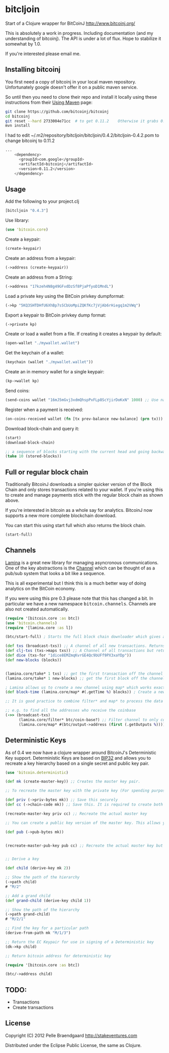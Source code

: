 # bitcljoin

Start of a Clojure wrapper for BitCoinJ http://www.bitcoinj.org/

This is absolutely a work in progress. Including documentation (and my understanding of bitcoinj). The API is under a lot of flux. Hope to stabilize it somewhat by 1.0.

If you're interested please email me.

## Installing bitcoinj

You first need a copy of bitcoinj in your local maven repository. Unfortunately google doesn't offer it on a public maven service.

So until then you need to clone their repo and install it locally using these instructions from their [Using Maven](http://code.google.com/p/bitcoinj/wiki/UsingMaven) page:

```bash
git clone https://github.com/bitcoinj/bitcoinj
cd bitcoinj
git reset --hard 2733004e71cc  # to get 0.11.2    Otherwise it grabs 0.12-SNAPSHOT and doesn't work quite right... yet.
mvn install
```

I had to edit ~/.m2/repository/bitcljoin/bitcljoin/0.4.2/bitcljoin-0.4.2.pom to change bitcoinj to 0.11.2
```bash
...
    <dependency>
      <groupId>com.google</groupId>
      <artifactId>bitcoinj</artifactId>
      <version>0.11.2</version>
    </dependency>
```

## Usage

Add the following to your project.clj

```clojure
[bitcljoin "0.4.3"]
```

Use library:

```clojure
(use 'bitcoin.core)
```

Create a keypair:

```clojure
(create-keypair)
```

Create an address from a keypair:

```clojure
(->address (create-keypair))
```

Create an address from a String:

```clojure
(->address "17kzeh4N8g49GFvdDzSf8PjaPfyoD1MndL")
```

Load a private key using the BitCoin privkey dumpformat:

```clojure
(->kp "5KQ3SHTDHfU6XhBp7sSCbUoMpiZQKfKc7jVjAb6rHiegq1m2VWq")
```

Export a keypair to BitCoin privkey dump format:

```clojure
(->private kp)
```

Create or load a wallet from a file. If creating it creates a keypair by default:

```clojure
(open-wallet "./mywallet.wallet")
```

Get the keychain of a wallet:

```clojure
(keychain (wallet "./mywallet.wallet"))
```

Create an in memory wallet for a single keypair:

```clojure
(kp->wallet kp)
```

Send coins:

```clojure
(send-coins wallet "16mJ5mGvj3xdmQhspPxFLp8ScYjirDoKxN" 1000) ;; Use nano coins TODO use BigDec
```

Register when a payment is received:

```clojure
(on-coins-received wallet (fn [tx prev-balance new-balance] (prn tx)))
```

Download block-chain and query it:

```clojure
(start)
(download-block-chain)

;; a sequence of blocks starting with the current head and going backwards
(take 10 (stored-blocks))
```

## Full or regular block chain

Traditionally BitcoinJ downloads a simpler quicker version of the Block Chain and only stores transactions related to your wallet. If you're using this to create and manage payments stick with the regular block chain as shown above.

If you're interested in bitcoin as a whole say for analytics. BitcoinJ now supports a new more complete blockchain download.

You can start this using start full which also returns the block chain.

```clojure
(start-full)
```

## Channels

[Lamina](https://github.com/ztellman/lamina) is a great new library for managing asyncronous communications. One of the key abstractions
is the [Channel](https://github.com/ztellman/lamina/wiki/Channels-new) which can be thought of as a pub/sub system that looks a bit like a sequence.

This is all experimental but I think this is a much better way of doing analytics on the BitCoin economy.

If you were using this pre 0.3 please note that this has changed a bit. In particular we have a new namespace <tt>bitcoin.channels</tt>. Channels are also not created automatically.


```clojure
(require '[bitcoin.core :as btc])
(use 'bitcoin.channels)
(require '[lamina.core :as l])

(btc/start-full) ; Starts the full block chain downloader which gives a more complete view of the bitcoin economy

(def txs (broadcast-txs)) ;; A channel of all new transactions. Returns Transaction objects straight from BitcoinJ
(def clj-txs (txs->maps txs)) ;; A Channel of all transactions but returned as clojure maps
(def dice (txs-for "1dice8EMZmqKvrGE4Qc9bUFf9PX3xaYDp"))
(def new-blocks (blocks))


(lamina.core/take* 1 txs) ;; get the first transaction off the channel
(lamina.core/take* 1 new-blocks) ;; get the first block off the channel

; Lamina allows us to create a new channel using map* which works exactly like clojure's regular map except on channels
(def block-time (lamina.core/map* #(.getTime %) blocks)) ; Create a new channel containing all the timestamps of the blocks

;; It is good practice to combine filter* and map* to process the data in the way you want

;; e.g. to find all the addresses who receive the coinbase
(->> (broadcast-txs)
      (lamina.core/filter* btc/coin-base?) ;; Filter channel to only contain coinbase transactions
      (lamina.core/map* #(btc/output->address (first (.getOutputs %))))) ;; Find the address of the first output
```

## Deterministic Keys

As of 0.4 we now have a clojure wrapper around BitcoinJ's Deterministic Key support. Deterministic Keys are based on [BIP32](https://github.com/bitcoin/bips/blob/master/bip-0032.mediawiki) and allows you to recreate a key hierarchy based on a single secret and public key pair.

```clojure
(use 'bitcoin.deterministic)

(def mk (create-master-key)) ;; Creates the master key pair.

;; To recreate the master key with the private key (For spending purposes) you need to save the private key bytes as well as the chain code.

(def priv (->priv-bytes mk)) ;; Save this securely
(def cc (->chain-code mk)) ;; Save this. It is required to create both private and public keys

(recreate-master-key priv cc) ;; Recreate the actual master key

;; You can create a public key version of the master key. This allows you to create addresses in the hierarchy but not spend outputs for it.

(def pub (->pub-bytes mk))


(recreate-master-pub-key pub cc) ;; Recreate the actual master key but only the public key


;; Derive a key

(def child (derive-key mk 2))

;; Show the path of the hierarchy
(->path child)
# "M/2"

;; Add a grand child
(def grand-child (derive-key child 1))

;; Show the path of the hierarchy
(->path grand-child)
# "M/2/1"

;; Find the key for a particular path
(derive-from-path mk "M/1/3")

;; Return the EC Keypair for use in signing of a Deterministic key
(dk->kp child)

;; Return bitcoin address for deterministic key

(require '[bitcoin.core :as btc])

(btc/->address child)

```


## TODO:

* Transactions
* Create transactions


## License

Copyright (C) 2012 Pelle Braendgaard http://stakeventures.com

Distributed under the Eclipse Public License, the same as Clojure.
